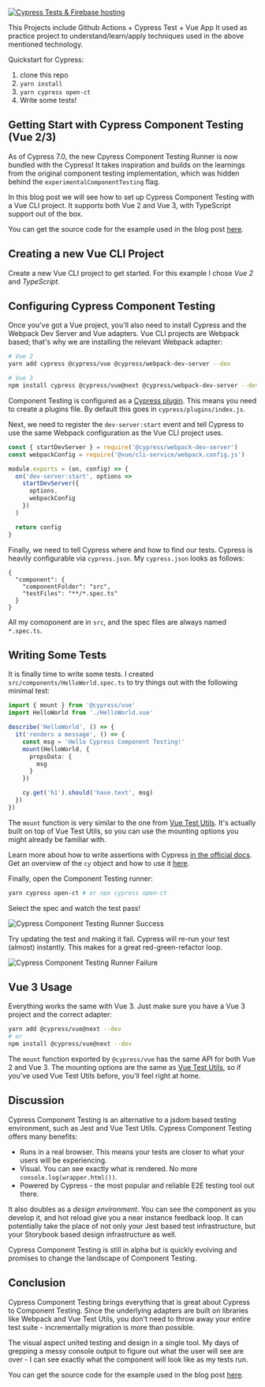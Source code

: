 [![Cypress Tests & Firebase hosting](https://github.com/NevetsKuro/Cypress-Template/actions/workflows/cypress.yml/badge.svg)](https://github.com/NevetsKuro/Cypress-Template/actions/workflows/cypress.yml)

This Projects include Github Actions + Cypress Test + Vue App 
It used as practice project to understand/learn/apply techniques used in the above mentioned technology. 

Quickstart for Cypress:

1. clone this repo
2. `yarn install`
3. `yarn cypress open-ct`
4. Write some tests!

## Getting Start with Cypress Component Testing (Vue 2/3)

As of Cypress 7.0, the new Cpyress Component Testing Runner is now bundled with the Cypress! It takes inspiration and builds on the learnings from the original component testing implementation, which was hidden behind the `experimentalComponentTesting` flag.

In this blog post we will see how to set up Cypress Component Testing with a Vue CLI project. It supports both Vue 2 and Vue 3, with TypeScript support out of the box.

You can get the source code for the example used in the blog post [here](https://github.com/lmiller1990/vue-cypress-template).

## Creating a new Vue CLI Project

Create a new Vue CLI project to get started. For this example I chose _Vue 2_ and _TypeScript_. 

## Configuring Cypress Component Testing

Once you've got a Vue project, you'll also need to install Cypress and the Webpack Dev Server and Vue adapters. Vue CLI projects are Webpack based; that's why we are installing the relevant Webpack adapter:


```sh
# Vue 2
yarn add cypress @cypress/vue @cypress/webpack-dev-server --dev

# Vue 3
npm install cypress @cypress/vue@next @cypress/webpack-dev-server --dev
```

Component Testing is configured as a [Cypress plugin](https://docs.cypress.io/guides/tooling/plugins-guide). This means you need to create a plugins file. By default this goes in `cypress/plugins/index.js`. 

Next, we need to register the `dev-server:start` event and tell Cypress to use the same Webpack configuration as the Vue CLI project uses.

```js
const { startDevServer } = require('@cypress/webpack-dev-server')
const webpackConfig = require('@vue/cli-service/webpack.config.js')

module.exports = (on, config) => {
  on('dev-server:start', options =>
    startDevServer({
      options,
      webpackConfig
    })
  )

  return config
}
```

Finally, we need to tell Cypress where and how to find our tests. Cypress is heavily configurable via `cypress.json`. My `cypress.json` looks as follows:

```
{
  "component": {
    "componentFolder": "src",
    "testFiles": "**/*.spec.ts"
  }
}
```

All my comoponent are in `src`, and the spec files are always named `*.spec.ts`.

## Writing Some Tests

It is finally time to write some tests. I created `src/components/HelloWorld.spec.ts` to try things out with the following minimal test:

```ts
import { mount } from '@cypress/vue'
import HelloWorld from './HelloWorld.vue'

describe('HelloWorld', () => {
  it('renders a message', () => {
    const msg = 'Hello Cypress Component Testing!'
    mount(HelloWorld, {
      propsData: {
        msg
      }
    })

    cy.get('h1').should('have.text', msg)
  })
})
```

The `mount` function is very similar to the one from [Vue Test Utils](https://vue-test-utils.vuejs.org/). It's actually built on top of Vue Test Utils, so you can use the mounting options you might already be familiar with.

Learn more about how to write assertions with Cypress [in the official docs](https://docs.cypress.io/guides/references/assertions). Get an overview of the `cy` object and how to use it [here](https://docs.cypress.io/guides/core-concepts/introduction-to-cypress#Cypress-Can-Be-Simple-Sometimes).

Finally, open the Component Testing runner:

```sh
yarn cypress open-ct # or npx cypress open-ct
```

Select the spec and watch the test pass!

![Cypress Component Testing Runner Success](https://github.com/lmiller1990/vue-cypress-template/raw/master/img1.png)

Try updating the test and making it fail. Cypress will re-run your test (almost) instantly. This makes for a great red-green-refactor loop.

![Cypress Component Testing Runner Failure](https://github.com/lmiller1990/vue-cypress-template/raw/master/img2.png)

## Vue 3 Usage

Everything works the same with Vue 3. Just make sure you have a Vue 3 project and the correct adapter:

```sh
yarn add @cypress/vue@next --dev
# or
npm install @cypress/vue@next --dev
```

The `mount` function exported by `@cypress/vue` has the same API for both Vue 2 and Vue 3. The mounting options are the same as [Vue Test Utils](https://next.vue-test-utils.vuejs.org/api/#mount), so if you've used Vue Test Utils before, you'll feel right at home. 

## Discussion

Cypress Component Testing is an alternative to a jsdom based testing environment, such as Jest and Vue Test Utils. Cypress Component Testing offers many benefits:

- Runs in a real browser. This means your tests are closer to what your users will be experiencing.
- Visual. You can see exactly what is rendered. No more `console.log(wrapper.html())`.
- Powered by Cypress - the most popular and reliable E2E testing tool out there.

It also doubles as a *design environment*. You can see the component as you develop it, and hot reload give you a near instance feedback loop. It can potentially take the place of not only your Jest based test infrastructure, but your Storybook based design infrastructure as well. 

Cypress Component Testing is still in alpha but is quickly evolving and promises to change the landscape of Component Testing.

## Conclusion

Cypress Component Testing brings everything that is great about Cypress to Component Testing. Since the underlying adapters are built on libraries like Webpack and Vue Test Utils, you don't need to throw away your entire test suite - incrementally migration is more than possible. 

The visual aspect united testing and design in a single tool. My days of grepping a messy console output to figure out what the user will see are over - I can see exactly what the component will look like as my tests run.

You can get the source code for the example used in the blog post [here](https://github.com/lmiller1990/vue-cypress-template).
